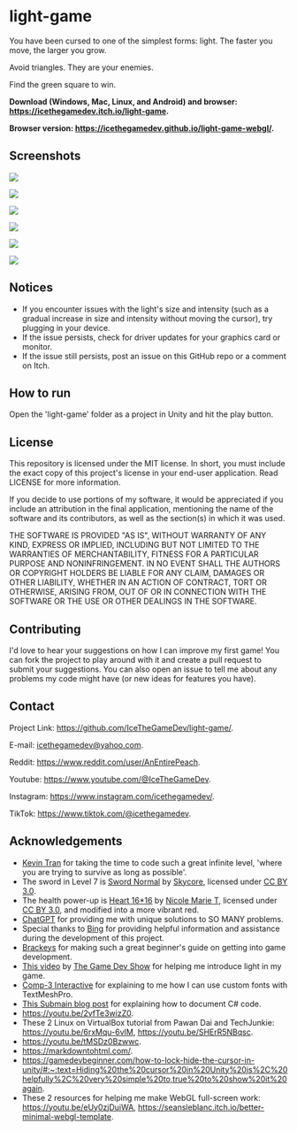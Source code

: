 # light-game
You have been cursed to one of the simplest forms: light. The faster you move, the larger you grow.

Avoid triangles. They are your enemies.

Find the green square to win.

**Download (Windows, Mac, Linux, and Android) and browser: https://icethegamedev.itch.io/light-game.**

**Browser version: https://icethegamedev.github.io/light-game-webgl/.**

## Screenshots
<a data-flickr-embed="true" href="https://www.flickr.com/photos/197764307@N08/53162607212/in/dateposted-public/" title="274"><img src="https://live.staticflickr.com/65535/53162607212_e57f68e7fe_o.png"/></a>

<a data-flickr-embed="true" href="https://www.flickr.com/photos/197764307@N08/53163683803/in/dateposted-public/" title="275"><img src="https://live.staticflickr.com/65535/53163683803_82b550b9e0_o.png"/></a>

<a data-flickr-embed="true" href="https://www.flickr.com/photos/197764307@N08/53162607197/in/dateposted-public/" title="276"><img src="https://live.staticflickr.com/65535/53162607197_14d2328f42_o.png"/></a>

<a data-flickr-embed="true" href="https://www.flickr.com/photos/197764307@N08/53163196176/in/dateposted-public/" title="277"><img src="https://live.staticflickr.com/65535/53163196176_fda0819bcb_o.png"/></a>

<a data-flickr-embed="true" href="https://www.flickr.com/photos/197764307@N08/53163399644/in/dateposted-public/" title="278"><img src="https://live.staticflickr.com/65535/53163399644_9ced36e1c7_o.png"/></a>

<a data-flickr-embed="true" href="https://www.flickr.com/photos/197764307@N08/53163683798/in/dateposted-public/" title="279"><img src="https://live.staticflickr.com/65535/53163683798_41f37a6965_o.png"/></a>

## Notices
- If you encounter issues with the light's size and intensity (such as a gradual increase in size and intensity without moving the cursor), try plugging in your device.
- If the issue persists, check for driver updates for your graphics card or monitor.
- If the issue still persists, post an issue on this GitHub repo or a comment on Itch.

## How to run
Open the 'light-game' folder as a project in Unity and hit the play button.

## License
This repository is licensed under the MIT license. In short, you must include the exact copy of this project's license in your end-user application. Read LICENSE for more information.

If you decide to use portions of my software, it would be appreciated if you include an attribution in the final application, mentioning the name of the software and its contributors, as well as the section(s) in which it was used.

THE SOFTWARE IS PROVIDED "AS IS", WITHOUT WARRANTY OF ANY KIND, EXPRESS OR
IMPLIED, INCLUDING BUT NOT LIMITED TO THE WARRANTIES OF MERCHANTABILITY,
FITNESS FOR A PARTICULAR PURPOSE AND NONINFRINGEMENT. IN NO EVENT SHALL THE
AUTHORS OR COPYRIGHT HOLDERS BE LIABLE FOR ANY CLAIM, DAMAGES OR OTHER
LIABILITY, WHETHER IN AN ACTION OF CONTRACT, TORT OR OTHERWISE, ARISING FROM,
OUT OF OR IN CONNECTION WITH THE SOFTWARE OR THE USE OR OTHER DEALINGS IN THE
SOFTWARE.

## Contributing
I'd love to hear your suggestions on how I can improve my first game!
You can fork the project to play around with it and create a pull request to submit your suggestions. You can also open an issue to tell me about any problems my code might have (or new ideas for features you have).

## Contact
Project Link: https://github.com/IceTheGameDev/light-game/.

E-mail: icethegamedev@yahoo.com.

Reddit: https://www.reddit.com/user/AnEntirePeach.

Youtube: https://www.youtube.com/@IceTheGameDev.

Instagram: https://www.instagram.com/icethegamedev/.

TikTok: https://www.tiktok.com/@icethegamedev.


## Acknowledgements
- [Kevin Tran](https://github.com/kevintr303) for taking the time to code such a great infinite level, 'where you are trying to survive as long as possible'.
- The sword in Level 7 is [Sword Normal](https://opengameart.org/content/sword-normal) by [Skycore](https://opengameart.org/users/skycore), licensed under [CC BY 3.0](https://creativecommons.org/licenses/by/3.0/).
- The health power-up is [Heart 16*16](https://opengameart.org/content/heart-1616) by [Nicole Marie T](https://opengameart.org/users/nicole-marie-t), licensed under [CC BY 3.0](https://creativecommons.org/licenses/by/3.0/), and modified into a more vibrant red.
- [ChatGPT](https://chat.openai.com/chat) for providing me with unique solutions to SO MANY problems.
- Special thanks to [Bing](https://www.bing.com) for providing helpful information and assistance during the development of this project.
- [Brackeys](https://www.youtube.com/channel/UCYbK_tjZ2OrIZFBvU6CCMiA) for making such a great beginner's guide on getting into game development.
- [This video](https://www.youtube.com/watch?v=ACyqpLh4jrs) by [The Game Dev Show](https://www.youtube.com/@thegamedevshow8449/videos) for helping me introduce light in my game.
- [Comp-3 Interactive](https://youtu.be/W11uv7jf1e4) for explaining to me how I can use custom fonts with TextMeshPro.
- [This Submain blog post](https://blog.submain.com/c-documentation-start-finish-guide/) for explaining how to document C# code.
- https://youtu.be/2vfTe3wizZ0.
- These 2 Linux on VirtualBox tutorial from Pawan Dai and TechJunkie: https://youtu.be/6rxMqu-6vIM, https://youtu.be/SHErR5NBqsc.
- https://youtu.be/tMSDz0Bzwwc.
- https://markdowntohtml.com/.
- https://gamedevbeginner.com/how-to-lock-hide-the-cursor-in-unity/#:~:text=Hiding%20the%20cursor%20in%20Unity%20is%2C%20helpfully%2C%20very%20simple%20to,true%20to%20show%20it%20again.
- These 2 resources for helping me make WebGL full-screen work: https://youtu.be/eUy0zjDuiWA, https://seansleblanc.itch.io/better-minimal-webgl-template.
